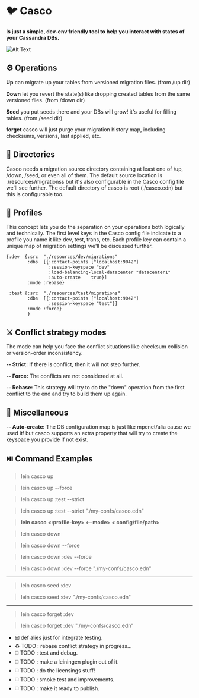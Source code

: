 # :bird: Casco

**Is just a simple, dev-env friendly tool to help you interact with states of your Cassandra DBs.**


![Alt Text](https://github.com/engr-Eghbali/Casco/blob/main/resources/casco-demo.gif "Casco Demo")



## :gear: Operations
**Up** can migrate up your tables from versioned migration files. (from /up dir)

**Down** let you revert the state(s) like dropping created tables from the same versioned files. (from /down dir)

**Seed** you put seeds there and your DBs will grow! it's useful for filling tables. (from /seed dir)

**forget** casco will just purge your migration history map, including checksums, versions, last applied, etc.


## :open_file_folder: Directories

Casco needs a migration source directory containing at least one of /up, /down, /seed, or even all of them.
The default source location is ./resources/migrationss but it's also configurable in the Casco config file we'll see further.
The default directory of casco is root (./casco.edn) but this is configurable too.

## :tophat: Profiles
This concept lets you do the separation on your operations both logically and technically. The first level keys in the Casco config file indicate to a profile you name it like dev, test, trans, etc.
Each profile key can contain a unique map of migration settings we'll be discussed further.

    {:dev  {:src  "./resources/dev/migrations"
            :dbs  [{:contact-points ["localhost:9042"]
                    :session-keyspace "dev"
                    :load-balancing-local-datacenter "datacenter1"
                    :auto-create    true}]
            :mode :rebase}
    
     :test {:src  "./resources/test/migrations"
            :dbs  [{:contact-points ["localhost:9042"]
                    :session-keyspace "test"}]
            :mode :force}
			}

## :crossed_swords: Conflict strategy modes

The mode can help you face the conflict situations like checksum collision or version-order inconsistency.

**-- Strict:** If there is conflict, then it will not step further.

**-- Force:** The conflicts are not considered at all.

**-- Rebase:** This strategy will try to do the "down" operation from the first conflict to the end and try to build them up again.

## :satellite: Miscellaneous

**-- Auto-create:** The DB configuration map is just like mpenet/alia cause we used it! but casco supports an extra property that will try to create the keyspace you provide if not exist.

## :play_or_pause_button: Command Examples

>lein casco up

>lein casco up --force

>lein casco up :test --strict

>lein casco up :test --strict  "./my-confs/casco.edn"

>**lein casco <operation> <:profile-key> <--mode>  < config/file/path>**

>lein casco down

>lein casco down --force

>lein casco down :dev --force

>lein casco down :dev --force "./my-confs/casco.edn"

---------------------------------------------------------

>lein casco seed :dev

>lein casco seed :dev "./my-confs/casco.edn"

----------------------------------------------------------
>lein casco forget :dev

>lein casco forget :dev "./my-confs/casco.edn"
	
- :ballot_box_with_check: def alies just for integrate testing.
- :recycle: TODO : rebase conflict strategy in progress...
- :white_medium_square: TODO : test and debug.
- :white_medium_square: TODO : make a leiningen plugin out of it.
- :white_medium_square: TODO : do the licensings stuff!	
- :white_medium_square: TODO : smoke test and improvements.
- :white_medium_square: TODO : make it ready to publish.
